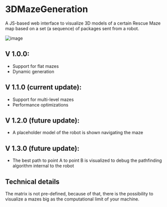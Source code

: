 # 3DMazeGeneration
A JS-based web interface to visualize 3D models of a certain Rescue Maze map based on a set (a sequence) of packages sent from a robot.

![image](https://github.com/DonatelloDonini/3DMazeGeneration/assets/134225482/d969fb18-874b-4c42-a3b4-6e7eb857b9ef)

## V 1.0.0:
- Support for flat mazes
- Dynamic generation

## V 1.1.0  (current update):
- Support for multi-level mazes
- Performance optimizations

## V 1.2.0 (future update):
- A placeholder model of the robot is shown navigating the maze

## V 1.3.0 (future update):
- The best path to point A to point B is visualized to debug the pathfinding algorithm internal to the robot

## Technical details
The matrix is not pre-defined, because of that, there is the possibility to visualize a mazes big as the computational limit of your machine.
